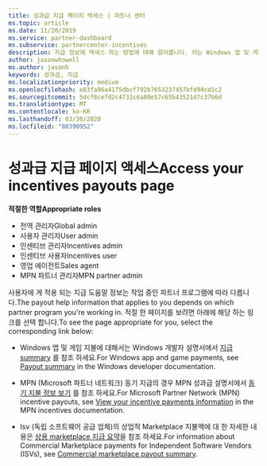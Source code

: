 ```yaml
---
title: 성과급 지급 페이지 액세스 | 파트너 센터
ms.topic: article
ms.date: 11/20/2019
ms.service: partner-dashboard
ms.subservice: partnercenter-incentives
description: 지급 정보에 액세스 하는 방법에 대해 알아봅니다. 이는 Windows 앱 및 게임 지불액과 MPN 동기 지급에도 적용 됩니다.
author: jasonwhowell
ms.author: jasonh
keywords: 성과급, 지급
ms.localizationpriority: medium
ms.openlocfilehash: e83fa96a4175dbcf792b7653237457bfd94cd1c2
ms.sourcegitcommit: 5dcf8cefd2c4731c6a80e57c65b43521d7c37b6d
ms.translationtype: MT
ms.contentlocale: ko-KR
ms.lasthandoff: 03/30/2020
ms.locfileid: "80390952"
---
```

# <a name="access-your-incentives-payouts-page"></a><span data-ttu-id="99f9d-105">성과급 지급 페이지 액세스</span><span class="sxs-lookup"><span data-stu-id="99f9d-105">Access your incentives payouts page</span></span>

<span data-ttu-id="99f9d-106">**적절한 역할**</span><span class="sxs-lookup"><span data-stu-id="99f9d-106">**Appropriate roles**</span></span>
-   <span data-ttu-id="99f9d-107">전역 관리자</span><span class="sxs-lookup"><span data-stu-id="99f9d-107">Global admin</span></span>
-   <span data-ttu-id="99f9d-108">사용자 관리자</span><span class="sxs-lookup"><span data-stu-id="99f9d-108">User admin</span></span>
-   <span data-ttu-id="99f9d-109">인센티브 관리자</span><span class="sxs-lookup"><span data-stu-id="99f9d-109">Incentives admin</span></span>
-   <span data-ttu-id="99f9d-110">인센티브 사용자</span><span class="sxs-lookup"><span data-stu-id="99f9d-110">Incentives user</span></span>
-   <span data-ttu-id="99f9d-111">영업 에이전트</span><span class="sxs-lookup"><span data-stu-id="99f9d-111">Sales agent</span></span>
-   <span data-ttu-id="99f9d-112">MPN 파트너 관리자</span><span class="sxs-lookup"><span data-stu-id="99f9d-112">MPN partner admin</span></span>

<span data-ttu-id="99f9d-113">사용자에 게 적용 되는 지급 도움말 정보는 작업 중인 파트너 프로그램에 따라 다릅니다.</span><span class="sxs-lookup"><span data-stu-id="99f9d-113">The payout help information that applies to you depends on which partner program you're working in.</span></span> <span data-ttu-id="99f9d-114">적절 한 페이지를 보려면 아래에 해당 하는 링크를 선택 합니다.</span><span class="sxs-lookup"><span data-stu-id="99f9d-114">To see the page appropriate for you, select the corresponding link below:</span></span>

- <span data-ttu-id="99f9d-115">Windows 앱 및 게임 지불에 대해서는 Windows 개발자 설명서에서 [지급 summary](https://docs.microsoft.com/windows/uwp/publish/payout-summary) 를 참조 하세요.</span><span class="sxs-lookup"><span data-stu-id="99f9d-115">For Windows app and game payments, see [Payout summary](https://docs.microsoft.com/windows/uwp/publish/payout-summary) in the Windows developer documentation.</span></span>

- <span data-ttu-id="99f9d-116">MPN (Microsoft 파트너 네트워크) 동기 지급의 경우 MPN 성과급 설명서에서 [동기 지불 정보 보기](understand-incentive-payouts.md) 를 참조 하세요.</span><span class="sxs-lookup"><span data-stu-id="99f9d-116">For Microsoft Partner Network (MPN) incentive payouts, see [View your incentive payments information](understand-incentive-payouts.md) in the MPN incentives documentation.</span></span>

- <span data-ttu-id="99f9d-117">Isv (독립 소프트웨어 공급 업체)의 상업적 Marketplace 지불액에 대 한 자세한 내용은 [상용 marketplace 지급 요약](https://docs.microsoft.com/azure/marketplace/partner-center-portal/payout-summary)을 참조 하세요.</span><span class="sxs-lookup"><span data-stu-id="99f9d-117">For information about Commercial Marketplace payments for Independent Software Vendors (ISVs), see [Commercial marketplace payout summary](https://docs.microsoft.com/azure/marketplace/partner-center-portal/payout-summary).</span></span>
